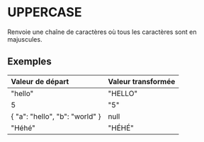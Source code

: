 # UPPERCASE

Renvoie une chaîne de caractères où tous les caractères sont en majuscules.

## Exemples

| Valeur de départ | Valeur transformée |
| :--- | :--- |
| "hello" | "HELLO" |
| 5 | "5" |
| { "a": "hello", "b": "world" } | null |
| "Héhé" | "HÉHÉ" |



